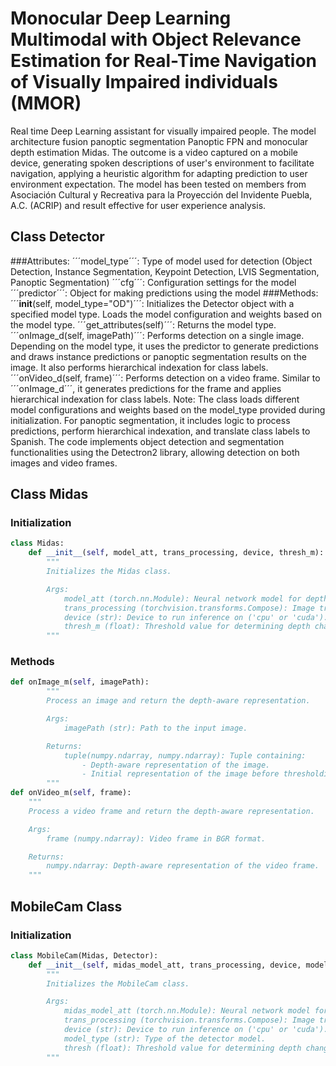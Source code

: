 # Monocular Deep Learning Multimodal with Object Relevance Estimation for Real-Time Navigation of Visually Impaired individuals (MMOR)
Real time Deep Learning assistant for visually impaired people. The model architecture fusion panoptic segmentation Panoptic FPN and monocular depth estimation Midas. The outcome is a video captured on a mobile device, generating spoken descriptions of user's environment to facilitate navigation, applying a heuristic algorithm for adapting prediction to user environment expectation. The model has been tested on members from Asociación Cultural y Recreativa para la Proyección del Invidente Puebla, A.C. (ACRIP) and result effective for user experience analysis.

## Class Detector

###Attributes:
´´´model_type´´´: Type of model used for detection (Object Detection, Instance Segmentation, Keypoint Detection, LVIS Segmentation, Panoptic Segmentation)
´´´cfg´´´: Configuration settings for the model
´´´predictor´´´: Object for making predictions using the model
###Methods:
´´´__init__(self, model_type="OD")´´´: Initializes the Detector object with a specified model type. Loads the model configuration and weights based on the model type.
´´´get_attributes(self)´´´: Returns the model type.
´´´onImage_d(self, imagePath)´´´: Performs detection on a single image. Depending on the model type, it uses the predictor to generate predictions and draws instance predictions or panoptic segmentation results on the image. It also performs hierarchical indexation for class labels.
´´´onVideo_d(self, frame)´´´: Performs detection on a video frame. Similar to ´´´onImage_d´´´, it generates predictions for the frame and applies hierarchical indexation for class labels.
Note:
The class loads different model configurations and weights based on the model_type provided during initialization.
For panoptic segmentation, it includes logic to process predictions, perform hierarchical indexation, and translate class labels to Spanish.
The code implements object detection and segmentation functionalities using the Detectron2 library, allowing detection on both images and video frames.

## Class Midas

### Initialization

```python
class Midas:
    def __init__(self, model_att, trans_processing, device, thresh_m):
        """
        Initializes the Midas class.

        Args:
            model_att (torch.nn.Module): Neural network model for depth prediction.
            trans_processing (torchvision.transforms.Compose): Image transformation pipeline.
            device (str): Device to run inference on ('cpu' or 'cuda').
            thresh_m (float): Threshold value for determining depth changes.
        """
```
### Methods
```python
def onImage_m(self, imagePath):
        """
        Process an image and return the depth-aware representation.

        Args:
            imagePath (str): Path to the input image.

        Returns:
            tuple(numpy.ndarray, numpy.ndarray): Tuple containing:
                - Depth-aware representation of the image.
                - Initial representation of the image before thresholding.
        """
def onVideo_m(self, frame):
    """
    Process a video frame and return the depth-aware representation.

    Args:
        frame (numpy.ndarray): Video frame in BGR format.

    Returns:
        numpy.ndarray: Depth-aware representation of the video frame.
    """
```

## MobileCam Class

### Initialization

```python
class MobileCam(Midas, Detector):
    def __init__(self, midas_model_att, trans_processing, device, model_type, thresh):
        """
        Initializes the MobileCam class.

        Args:
            midas_model_att (torch.nn.Module): Neural network model for depth prediction.
            trans_processing (torchvision.transforms.Compose): Image transformation pipeline.
            device (str): Device to run inference on ('cpu' or 'cuda').
            model_type (str): Type of the detector model.
            thresh (float): Threshold value for determining depth changes.
        """


